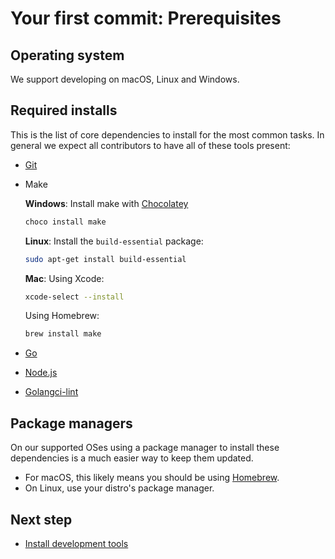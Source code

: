 # Your first commit: Prerequisites

## Operating system

We support developing on macOS, Linux and Windows. 

## Required installs

This is the list of core dependencies to install for the most common tasks. In general we expect all contributors to have all of these tools present:

- [Git](https://git-scm.com/downloads)

- Make
  
  **Windows**: Install make with [Chocolatey](https://chocolatey.org/install)
  ```cmd
  choco install make
  ```
  **Linux**: Install the `build-essential` package:
  ```bash
  sudo apt-get install build-essential
  ```
  **Mac**:
  Using Xcode:
  ```bash  
  xcode-select --install
  ```
  Using Homebrew:
  ```bash  
  brew install make
  ```
- [Go](https://golang.org/doc/install)
- [Node.js](https://nodejs.org/en/)
- [Golangci-lint](https://golangci-lint.run/usage/install/#local-installation)

## Package managers
On our supported OSes using a package manager to install these dependencies is a much easier way to keep them updated. 
- For macOS, this likely means you should be using [Homebrew](https://brew.sh/).
- On Linux, use your distro's package manager.

## Next step
- [Install development tools](first-commit-01-development-tools.md)